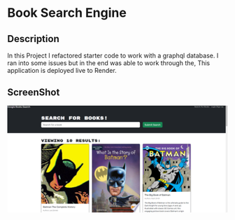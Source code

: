 # Book Search Engine 

## Description
In this Project I refactored starter code to work with a graphql database. I ran into some issues but in the end was able to work through the, This application is deployed live to Render.

## ScreenShot
![alt text](<client/src/assets/Screenshot 2024-02-12 142514.png>)
